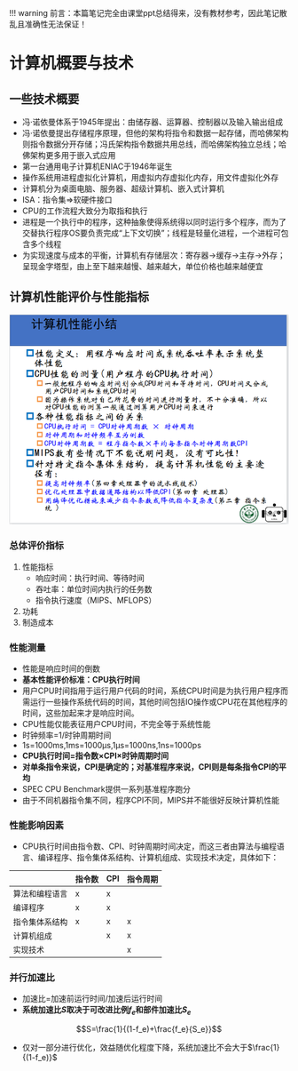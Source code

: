 !!! warning
	前言：本篇笔记完全由课堂ppt总结得来，没有教材参考，因此笔记散乱且准确性无法保证！
# 计算机概要与技术
## 一些技术概要
* 冯·诺依曼体系于1945年提出：由储存器、运算器、控制器以及输入输出组成
* 冯·诺依曼提出存储程序原理，但他的架构将指令和数据一起存储，而哈佛架构则指令数据分开存储；冯氏架构指令数据共用总线，而哈佛架构独立总线；哈佛架构更多用于嵌入式应用
* 第一台通用电子计算机ENIAC于1946年诞生
* 操作系统用进程虚拟化计算机，用虚拟内存虚拟化内存，用文件虚拟化外存
* 计算机分为桌面电脑、服务器、超级计算机、嵌入式计算机
* ISA：指令集=>软硬件接口
* CPU的工作流程大致分为取指和执行
* 进程是一个执行中的程序，这种抽象使得系统得以同时运行多个程序，而为了交替执行程序OS要负责完成“上下文切换”；线程是轻量化进程，一个进程可包含多个线程
* 为实现速度与成本的平衡，计算机有存储层次：寄存器->缓存->主存->外存；呈现金字塔型，由上至下越来越慢、越来越大，单位价格也越来越便宜
## 计算机性能评价与性能指标
![](%E8%AE%A1%E7%AE%97%E6%9C%BA%E6%A6%82%E8%A7%88_md_files/abaeb880-31a6-11ed-b830-7da174a5c37f_20220911155222.jpeg)
### 总体评价指标
1. 性能指标
	* 响应时间：执行时间、等待时间
	* 吞吐率：单位时间内执行的任务数
	* 指令执行速度（MIPS、MFLOPS）
2. 功耗
3. 制造成本
### 性能测量
* 性能是响应时间的倒数
* **基本性能评价标准：CPU执行时间**
* 用户CPU时间指用于运行用户代码的时间，系统CPU时间是为执行用户程序而需运行一些操作系统代码的时间，其他时间包括IO操作或CPU花在其他程序的时间，这些加起来才是响应时间。
* CPU性能仅能表征用户CPU时间，不完全等于系统性能
* 时钟频率=1/时钟周期时间
* 1s=1000ms,1ms=1000μs,1μs=1000ns,1ns=1000ps
* **CPU执行时间=指令数×CPI×时钟周期时间**
* **对单条指令来说，CPI是确定的；对基准程序来说，CPI则是每条指令CPI的平均**
* SPEC CPU Benchmark提供一系列基准程序跑分
* 由于不同机器指令集不同，程序CPI不同，MIPS并不能很好反映计算机性能
### 性能影响因素
* CPU执行时间由指令数、CPI、时钟周期时间决定，而这三者由算法与编程语言、编译程序、指令集体系结构、计算机组成、实现技术决定，具体如下：

|         | 指令数 | CPI | 指令周期 |
|---------|-----|-----|------|
| 算法和编程语言 | x   | x   |      |
| 编译程序    | x   | x   |      |
| 指令集体系结构 | x   |  x  |  x   |
| 计算机组成   |     | x   | x    |
| 实现技术     |     |     | x    |

### 并行加速比
* 加速比=加速前运行时间/加速后运行时间
* **系统加速比$S$取决于可改进比例$f_e$和部件加速比$S_e$**  

$$S=\frac{1}{(1-f_e)+\frac{f_e}{S_e}}$$

* 仅对一部分进行优化，效益随优化程度下降，系统加速比不会大于$\frac{1}{(1-f_e)}$

